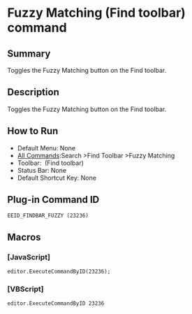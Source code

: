 # Fuzzy Matching (Find toolbar) command

## Summary

Toggles the Fuzzy Matching button on the Find toolbar.

## Description

Toggles the Fuzzy Matching button on the Find toolbar.

## How to Run

- Default Menu: None
- [All Commands](../tools/all_commands):Search
\>Find Toolbar \>Fuzzy Matching
- Toolbar:  (Find toolbar)
- Status Bar: None
- Default Shortcut Key: None

## Plug-in Command ID

```
EEID_FINDBAR_FUZZY (23236)```

## Macros

### \[JavaScript\]

```
editor.ExecuteCommandByID(23236);
```

### \[VBScript\]

```
editor.ExecuteCommandByID 23236
```
